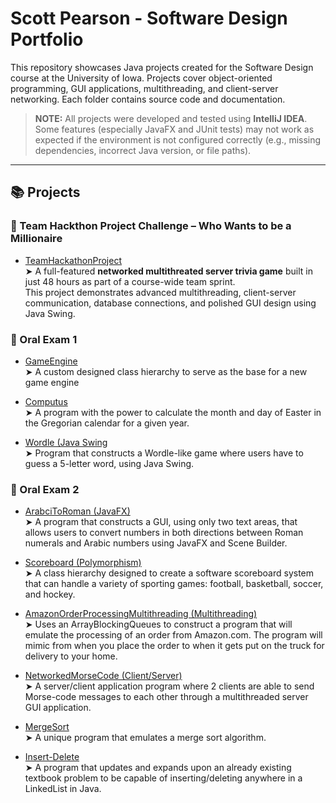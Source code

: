 # Scott Pearson - Software Design Portfolio

This repository showcases Java projects created for the Software Design course at the University of Iowa. Projects cover object-oriented programming, GUI applications, multithreading, and client-server networking. Each folder contains source code and documentation.

> **NOTE:** All projects were developed and tested using **IntelliJ IDEA**. Some features (especially JavaFX and JUnit tests) may not work as expected if the environment is not configured correctly (e.g., missing dependencies, incorrect Java version, or file paths).

---

## 📚 Projects

### 🧩 Team Hackthon Project Challenge – Who Wants to be a Millionaire
- [TeamHackathonProject](./TeamHackathonProject/)  
  ➤ A full-featured **networked multithreated server trivia game** built in just 48 hours as part of a course-wide team sprint.  
  This project demonstrates advanced multithreading, client-server communication, database connections, and polished GUI design using Java Swing.


### 🧪 Oral Exam 1
- [GameEngine](./GameEngine/)  
  ➤ A custom designed class hierarchy to serve as the base for a new game engine

- [Computus](./Computus/)  
  ➤ A program with the power to calculate the month and day of Easter  in the Gregorian calendar for a given year.

- [Wordle (Java Swing](./Wordle/)  
  ➤ Program that constructs a Wordle-like game where users have to guess a 5-letter word, using Java Swing.

### 🧠 Oral Exam 2
- [ArabciToRoman (JavaFX)](./ArabciToRoman/)  
  ➤ A program that constructs a GUI, using only two text areas, that allows users to convert numbers in both directions between Roman numerals and Arabic numbers using JavaFX and Scene Builder.

- [Scoreboard (Polymorphism)](./Scoreboard/)  
  ➤ A class hierarchy designed to create a software scoreboard system that can handle a variety of sporting games: football, basketball, soccer, and hockey.

- [AmazonOrderProcessingMultithreading (Multithreading)](./AmazonOrderProcessingMultithreading/)  
  ➤ Uses an ArrayBlockingQueues to construct a program that will emulate the processing of an order from Amazon.com. The program will mimic from when you place the order to when it gets put on the truck for delivery to your home.

- [NetworkedMorseCode (Client/Server)](./NetworkedMorseCode/)  
  ➤ A server/client application program where 2 clients are able to send Morse-code messages to each other through a multithreaded server GUI application.

- [MergeSort](./MergeSort/)  
  ➤ A unique program that emulates a merge sort algorithm.

- [Insert-Delete](./Insert-Delete/)  
  ➤ A program that updates and expands upon an already existing textbook problem to be capable of inserting/deleting anywhere in a LinkedList in Java.
